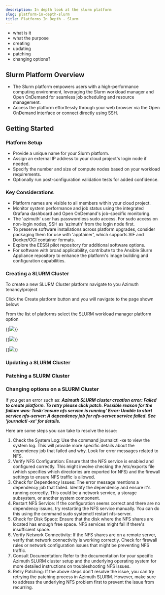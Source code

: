 ```yaml
---
description: In depth look at the slurm platform
slug: platform-in-depth-slurm
title: Platforms In Depth - Slurm
---
```


- what is it
- what the purpose
- creating
- updating
- patching
- changing options?

## Slurm Platform Overview

- The Slurm platform empowers users with a high-performance computing environment, leveraging the Slurm workload manager and Open OnDemand for seamless job scheduling and resource management.
- Access the platform effortlessly through your web browser via the Open OnDemand interface or connect directly using SSH.

## Getting Started

### Platform Setup

- Provide a unique name for your Slurm platform.
- Assign an external IP address to your cloud project's login node if needed.
- Specify the number and size of compute nodes based on your workload requirements.
- Optionally run post-configuration validation tests for added confidence.

### Key Considerations

- Platform names are visible to all members within your cloud project.
- Monitor system performance and job status using the integrated Grafana dashboard and Open OnDemand's job-specific monitoring.
- The 'azimuth' user has passwordless sudo access. For sudo access on non-login nodes, SSH as 'azimuth' from the login node first.
- To preserve software installations across platform upgrades, consider packaging them for use with 'apptainer', which supports SIF and Docker/OCI container formats.
- Explore the EESSI pilot repository for additional software options.
- For software with broad applicability, contribute to the Ansible Slurm Appliance repository to enhance the platform's image building and configuration capabilities.

### Creating a SLURM Cluster

To create a new SLURM Cluster platform navigate to you Azimuth tenancy/project

Click the Create platform button and you will navigate to the page shown below:

From the list of platforms select the SLURM workload manager platform option

{{<image src="img/docs/azimuth-images/azimuth-available-platforms.jpg" caption="Choose platform">}}

{{<image src="img/docs/azimuth-images/Azimuth-create-slurm-cluster-configuration-Page.jpg" caption="Create SLURM platform">}}

{{<image src="img/docs/azimuth-images/Azimuth-slurm-platform-scheduling-Page.jpg" caption="platform scheduling">}}

### Updating a SLURM Cluster

### Patching a SLURM Cluster

### Changing options on a SLURM Cluster

If you get an error such as:
***Azimuth SLURM cluster creation error: Failed to create platform. To retry please click patch. Possible reason for the failure was: Task:'ensure nfs service is running' Error: Unable to start service nfs-server: A dependency job for nfs-server.service failed. See 'journalctl -xe' for details.***

Here are some steps you can take to resolve the issue:

1. Check the System Log: Use the command journalctl -xe to view the system log. This will provide more specific details about the dependency job that failed and why. Look for error messages related to NFS.
2. Verify NFS Configuration: Ensure that the NFS service is enabled and configured correctly. This might involve checking the /etc/exports file (which specifies which directories are exported for NFS) and the firewall settings to ensure NFS traffic is allowed.
3. Check for Dependency Issues: The error message mentions a dependency job that failed. Identify the dependency and ensure it's running correctly. This could be a network service, a storage subsystem, or another system component.
4. Restart NFS Service: If the configuration seems correct and there are no dependency issues, try restarting the NFS service manually. You can do this using the command sudo systemctl restart nfs-server.
5. Check for Disk Space: Ensure that the disk where the NFS shares are located has enough free space. NFS services might fail if there's insufficient space.
6. Verify Network Connectivity: If the NFS shares are on a remote server, verify that network connectivity is working correctly. Check for firewall rules or network configuration issues that might be preventing NFS traffic.
7. Consult Documentation: Refer to the documentation for your specific Azimuth SLURM cluster setup and the underlying operating system for more detailed instructions on troubleshooting NFS issues.
8. Retry Patching: If the above steps don't resolve the issue, you can try retrying the patching process in Azimuth SLURM. However, make sure to address the underlying NFS problem first to prevent the issue from recurring.
